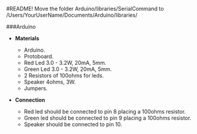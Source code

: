 #README!
Move the folder Arduino/libraries/SerialCommand to /Users/YourUserName/Documents/Arduino/libraries/
 
###Arduino
- **Materials**
  - Arduino.
  - Protoboard.
  - Red Led 3.0 - 3.2W, 20mA, 5mm.
  - Green Led 3.0 - 3.2W, 20mA, 5mm.
  - 2 Resistors of 100ohms for leds.
  - Speaker 4ohms, 3W.
  - Jumpers.

- **Connection**
  - Red led should be connected to pin 8 placing a 100ohms resistor.
  - Green led should be connected to pin 9 placing a 100ohms resistor.
  - Speaker should be connected to pin 10.
